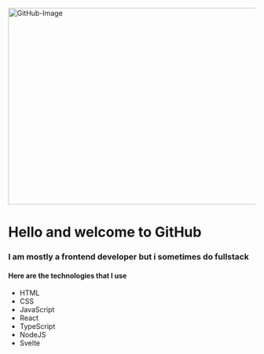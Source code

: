 <p align=”center”>
  <img width="800" height="400" alt="GitHub-Image" src="https://user-images.githubusercontent.com/106556443/211092914-6025b7a7-a31b-4565-8889-5971a2c7c5b5.png"> 
</p>

<h1>Hello and welcome to GitHub</h1>

<h3>I am mostly a frontend developer but i sometimes do fullstack</h3>

<h4>Here are the technologies that I use</h4>
<ul>
  <li>HTML</li>
  <li>CSS</li>
  <li>JavaScript</li>
  <li>React</li>
  <li>TypeScript</li>
  <li>NodeJS</li>
  <li>Svelte</li>
</ul>
